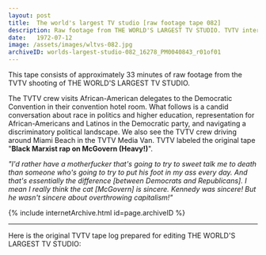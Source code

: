 ```yaml
---
layout: post
title:  The world's largest TV studio [raw footage tape 082]
description: Raw footage from THE WORLD'S LARGEST TV STUDIO. TVTV interviews African-American delegates to the Democratic Convention on race, McGovern, and politics "Heavy Black Marxist Rap"
date:   1972-07-12
image: /assets/images/wltvs-082.jpg
archiveID: worlds-largest-studio-082_16278_PM0040843_r01of01
---
```


This tape consists of approximately 33 minutes of raw footage from the TVTV shooting of THE WORLD'S LARGEST TV STUDIO.

The TVTV crew visits African-American delegates to the Democratic Convention in their convention hotel room. What follows is a candid conversation about race in politics and higher education, representation for African-Americans and Latinos in the Democratic party, and navigating a discriminatory political landscape. We also see the TVTV crew driving around Miami Beach in the TVTV Media Van. TVTV labeled the original tape "**Black Marxist rap on McGovern (Heavy!)**".

*"I'd rather have a motherfucker that's going to try to sweet talk me to death than someone who's going to try to put his foot in my ass every day. And that's essentially the difference [between Democrats and Republicans]. I mean I really think the cat [McGovern] is sincere. Kennedy was sincere! But he wasn't sincere about overthrowing capitalism!"*

<div class="iframe-container">
  {% include internetArchive.html id=page.archiveID %}
</div>

---

<div class="container">
  <div class="row">
    <div class="col">
      <p>Here is the original TVTV tape log prepared for editing THE WORLD'S LARGEST TV STUDIO:</p>
    </div>
  </div>
  <div class="row">
    <div class="col text-center pdf-holder">
      <object data="{{ site.baseurl }}/assets/pdfs/wltvs-082-log.pdf" type='application/pdf'></object>
    </div>
  </div>

</div>
